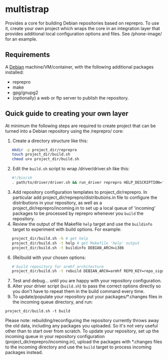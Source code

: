 # multistrap
Provides a core for building Debian repositories based on reprepro. To use it, create your own project which
wraps the core in an integration layer that provides additional local configuration options and files.
See /phone-image/ for an example.

## Requirements

A [Debian](http://www.debian.org) machine/VM/container, with the following additional packages installed:

 * reprepro
 * make
 * gpg/gnupg2
 * (optionally) a web or ftp server to publish the repository.

## Quick guide to creating your own layer
At minimum the following steps are required to create project that can be turned into a Debian repository using the /reprepro/ core:

 1. Create a directory structure like this:
 ```sh
    mkdir -p project_dir/reprepro
    touch project_dir/build.sh
    chmod u+x project_dir/build.sh
 ```
 2. Edit the `build.sh` script to wrap /driver/driver.sh like this:
 ```sh
    #!/bin/sh
    . path/to/driver/driver.sh && run_driver reprepro HELP_DESCRIPTION="builds my repo" -- "$@"
 ```
 3. Add repository configuration templates to project_dir/reprepro.
 In particular add project_dir/reprepro/distributions.in file to configure the distributions in your repository, as well
 as a project_dir/reprepro/incoming.in to set up a local queue of 'incoming' packages to be processed by reprepro whenever you `build`
 the repository.
 4. Review the output of the Makefile `help` target and use the `buildinfo` target to experiment with build options.
 For example:
 ```sh
    project_dir/build.sh -h # get help
    project_dir/build.sh -t help # get Makefile 'help' output
    project_dir/build.sh -t buildinfo DEBIAN_ARCH=i386
 ```
 6. (Re)build with your chosen options:
 ```sh
    # build repository for armhf architecture
    project_dir/build.sh -t rebuild DEBIAN_ARCH=armhf REPO_KEY=repo_signing_key UPLOAD_KEYS=my_package_signing_key
 ```
 7. Test and debug... until you are happy with your repository configuration.
 8. Alter your driver script (`build.sh`) to pass the correct options directly so you don't have to repeat them in the build command every time.
 9. To update/populate your repository put your packages/*.changes files in the incoming queue directory, and run:
 ```
 project_dir/build.sh -t build
 ```

Please note: rebuilding/reconfiguring the repository currently throws away the old data, including any packages you uploaded. So it's not very
useful other than to start over from scratch. To update your repository, set up the incoming queue in your repository configuration
(project_dir/reprepro/incoming.in), upload the packages with *.changes files to the incoming directory and use the `build` target to process
incoming packages instead.

